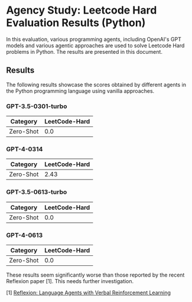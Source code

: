 
# Agency Study: Leetcode Hard Evaluation Results (Python)

In this evaluation, various programming agents, including OpenAI's GPT models and various agentic approaches are used to solve Leetcode Hard problems in Python. The results are presented in this document.

## Results

The following results showcase the scores obtained by different agents in the Python programming language using vanilla approaches.

### GPT-3.5-0301-turbo

| Category                         | LeetCode-Hard |
|----------------------------------|---------------|
| Zero-Shot                        | 0.0           |

### GPT-4-0314

| Category                         | LeetCode-Hard |
|----------------------------------|---------------|
| Zero-Shot                        | 2.43          |

### GPT-3.5-0613-turbo

| Category                         | LeetCode-Hard |
|----------------------------------|---------------|
| Zero-Shot                        | 0.0           |

### GPT-4-0613

| Category                         | LeetCode-Hard |
|----------------------------------|---------------|
| Zero-Shot                        | 0.0           |

These results seem significantly worse than those reported by the recent Reflexion paper [1]. This needs further investigation.

[1] [Reflexion: Language Agents with Verbal Reinforcement Learning](https://arxiv.org/abs/2303.11366)
